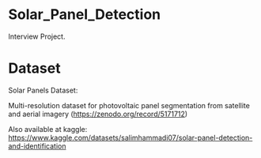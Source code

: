 # Solar_Panel_Detection
Interview Project.

# Dataset

Solar Panels Dataset:

Multi-resolution dataset for photovoltaic panel segmentation from satellite and aerial imagery (https://zenodo.org/record/5171712)

Also available at kaggle: https://www.kaggle.com/datasets/salimhammadi07/solar-panel-detection-and-identification
